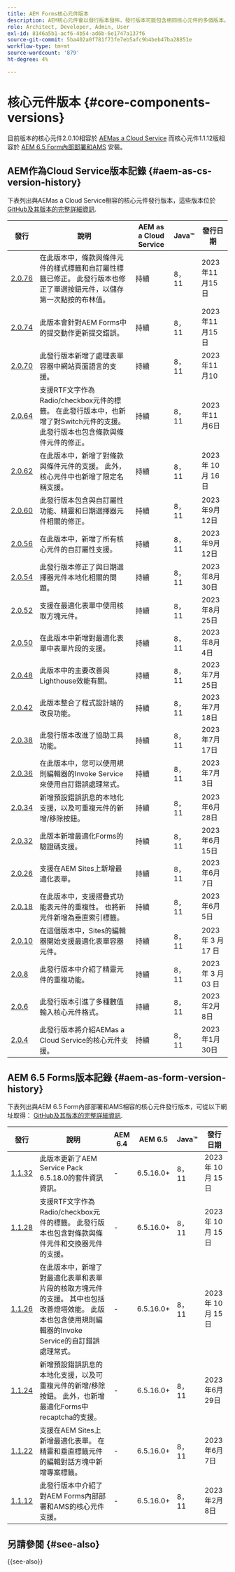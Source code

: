 ```yaml
---
title: AEM Forms核心元件版本
description: AEM核心元件會以發行版本發佈，發行版本可能包含相同核心元件的多個版本。 本檔案說明什麼是發行版本和版本，以及如何瞭解與核心元件和AEM的相容性。
role: Architect, Developer, Admin, User
exl-id: 8146a5b1-acf6-4b54-ad6b-6e1747a137f6
source-git-commit: 5ba402a0f781f73fe7eb5afc9b4beb47ba28851e
workflow-type: tm+mt
source-wordcount: '879'
ht-degree: 4%

---
```


# 核心元件版本 {#core-components-versions}

目前版本的核心元件2.0.10相容於 [AEMas a Cloud Service](https://experienceleague.adobe.com/docs/experience-manager-cloud-service/landing/home.html) 而核心元件1.1.12版相容於 [AEM 6.5 Form內部部署和AMS](https://experienceleague.adobe.com/docs/experience-manager-65/user-guide/home.html) 安裝。

## AEM作為Cloud Service版本記錄 {#aem-as-cs-version-history}

下表列出與AEMas a Cloud Service相容的核心元件發行版本，這些版本位於 [GitHub及其版本的完整詳細資訊](https://github.com/adobe/aem-core-forms-components/releases).

| 發行 | 說明 | AEM as a Cloud Service  | Java™ | 發行日期 |
|---|---|---|---|---|
| [2.0.76](https://github.com/adobe/aem-core-forms-components/releases/tag/core-forms-components-reactor-2.0.76) | 在此版本中，條款與條件元件的樣式標籤和自訂屬性標籤已修正。 此發行版本也修正了單選按鈕元件，以儲存第一次點按的布林值。 | 持續 | 8， 11 | 2023年11月15日 |
| [2.0.74](https://github.com/adobe/aem-core-forms-components/releases/tag/core-forms-components-reactor-2.0.74) | 此版本會針對AEM Forms中的提交動作更新提交錯誤。 | 持續 | 8， 11 | 2023年11月15日 |
| [2.0.70](https://github.com/adobe/aem-core-forms-components/releases/tag/core-forms-components-reactor-2.0.70) | 此發行版本新增了處理表單容器中網站頁面語言的支援。 | 持續 | 8， 11 | 2023年11月10 |
| [2.0.64](https://github.com/adobe/aem-core-forms-components/releases/tag/core-forms-components-reactor-2.0.64) | 支援RTF文字作為Radio/checkbox元件的標籤。 在此發行版本中，也新增了對Switch元件的支援。 此發行版本也包含條款與條件元件的修正。 | 持續 | 8， 11 | 2023年11月6日 |
| [2.0.62](https://github.com/adobe/aem-core-forms-components/releases/tag/core-forms-components-reactor-2.0.62) | 在此版本中，新增了對條款與條件元件的支援。 此外，核心元件中也新增了限定名稱支援。 | 持續 | 8， 11 | 2023 年 10 月 16 日 |
| [2.0.60](https://github.com/adobe/aem-core-forms-components/releases/tag/core-forms-components-reactor-2.0.60) | 此發行版本包含與自訂屬性功能、精靈和日期選擇器元件相關的修正。 | 持續 | 8， 11 | 2023年9月12日 |
| [2.0.56](https://github.com/adobe/aem-core-forms-components/releases/tag/core-forms-components-reactor-2.0.56) | 在此版本中，新增了所有核心元件的自訂屬性支援。 | 持續 | 8， 11 | 2023年9月12日 |
| [2.0.54](https://github.com/adobe/aem-core-forms-components/releases/tag/core-forms-components-reactor-2.0.54) | 此發行版本修正了與日期選擇器元件本地化相關的問題。 | 持續 | 8， 11 | 2023年8月30日 |
| [2.0.52](https://github.com/adobe/aem-core-forms-components/releases/tag/core-forms-components-reactor-2.0.52) | 支援在最適化表單中使用核取方塊元件。 | 持續 | 8， 11 | 2023年8月25日 |
| [2.0.50](https://github.com/adobe/aem-core-forms-components/releases/tag/core-forms-components-reactor-2.0.50) | 在此版本中新增對最適化表單中表單片段的支援。 | 持續 | 8， 11 | 2023年8月4日 |
| [2.0.48](https://github.com/adobe/aem-core-forms-components/releases/tag/core-forms-components-reactor-2.0.48) | 此版本中的主要改善與Lighthouse效能有關。 | 持續 | 8， 11 | 2023年7月25日 |
| [2.0.42](https://github.com/adobe/aem-core-forms-components/releases/tag/core-forms-components-reactor-2.0.42) | 此版本整合了程式設計端的改良功能。 | 持續 | 8， 11 | 2023年7月18日 |
| [2.0.38](https://github.com/adobe/aem-core-forms-components/releases/tag/core-forms-components-reactor-2.0.38) | 此發行版本改進了協助工具功能。 | 持續 | 8， 11 | 2023年7月17日 |
| [2.0.36](https://github.com/adobe/aem-core-forms-components/releases/tag/core-forms-components-reactor-2.0.36) | 在此版本中，您可以使用規則編輯器的Invoke Service來使用自訂錯誤處理常式。 | 持續 | 8， 11 | 2023年7月3日 |
| [2.0.34](https://github.com/adobe/aem-core-forms-components/releases/tag/core-forms-components-reactor-2.0.34) | 新增預設錯誤訊息的本地化支援，以及可重複元件的新增/移除按鈕。 | 持續 | 8， 11 | 2023年6月28日 |
| [2.0.32](https://github.com/adobe/aem-core-forms-components/releases/tag/core-forms-components-reactor-2.0.32) | 此版本新增最適化Forms的驗證碼支援。 | 持續 | 8， 11 | 2023年6月15日 |
| [2.0.26](https://github.com/adobe/aem-core-forms-components/releases/tag/core-forms-components-reactor-2.0.26) | 支援在AEM Sites上新增最適化表單。 | 持續 | 8， 11 | 2023年6月7日 |
| [2.0.18](https://github.com/adobe/aem-core-forms-components/releases/tag/core-forms-components-reactor-2.0.18) | 在此版本中，支援摺疊式功能表元件的重複性。 也將新元件新增為垂直索引標籤。 | 持續 | 8， 11 | 2023年6月5日 |
| [2.0.10](https://github.com/adobe/aem-core-forms-components/releases/tag/core-forms-components-reactor-2.0.10) | 在這個版本中，Sites的編輯器開始支援最適化表單容器元件。 | 持續 | 8， 11 | 2023 年 3 月 17 日 |
| [2.0.8](https://github.com/adobe/aem-core-forms-components/releases/tag/core-forms-components-reactor-2.0.8) | 此發行版本中介紹了精靈元件的重複功能。 | 持續 | 8， 11 | 2023 年 3 月 03 日 |
| [2.0.6](https://github.com/adobe/aem-core-forms-components/releases/tag/core-forms-components-reactor-2.0.6) | 此發行版本引進了多種數值輸入核心元件格式。 | 持續 | 8， 11 | 2023年2月8日 |
| [2.0.4](https://github.com/adobe/aem-core-forms-components/releases/tag/core-forms-components-reactor-2.0.6) | 此發行版本將介紹AEMas a Cloud Service的核心元件支援。 | 持續 | 8， 11 | 2023年1月30日 |

## AEM 6.5 Forms版本記錄 {#aem-as-form-version-history}

下表列出與AEM 6.5 Form內部部署和AMS相容的核心元件發行版本，可從以下網址取得： [GitHub及其版本的完整詳細資訊](https://github.com/adobe/aem-core-forms-components/releases/tag/core-forms-components-reactor-1.1.12).

| 發行 | 說明 | AEM 6.4 | AEM 6.5 | Java™ | 發行日期 |
|---|---|---|---|---|---|
| [1.1.32](https://github.com/adobe/aem-core-forms-components/releases/tag/core-forms-components-reactor-1.1.32) | 此版本更新了AEM Service Pack 6.5.18.0的套件資訊資訊。 | - | 6.5.16.0+ | 8， 11 | 2023 年 10 月 15 日 |
| [1.1.28](https://github.com/adobe/aem-core-forms-components/releases/tag/core-forms-components-reactor-1.1.28) | 支援RTF文字作為Radio/checkbox元件的標籤。 此發行版本也包含對條款與條件元件和交換器元件的支援。 | - | 6.5.16.0+ | 8， 11 | 2023 年 10 月 15 日 |
| [1.1.26](https://github.com/adobe/aem-core-forms-components/releases/tag/core-forms-components-reactor-1.1.26) | 在此版本中，新增了對最適化表單和表單片段的核取方塊元件的支援。 其中也包括改善燈塔效能。 此版本也包含使用規則編輯器的Invoke Service的自訂錯誤處理常式。 | - | 6.5.16.0+ | 8， 11 | 2023 年 10 月 15 日 |
| [1.1.24](https://github.com/adobe/aem-core-forms-components/releases/tag/core-forms-components-reactor-1.1.24) | 新增預設錯誤訊息的本地化支援，以及可重複元件的新增/移除按鈕。 此外，也新增最適化Forms中recaptcha的支援。 | - | 6.5.16.0+ | 8， 11 | 2023年6月29日 |
| [1.1.22](https://github.com/adobe/aem-core-forms-components/releases/tag/core-forms-components-reactor-1.1.22) | 支援在AEM Sites上新增最適化表單。 在精靈和垂直標籤元件的編輯對話方塊中新增專案標籤。 | - | 6.5.16.0+ | 8， 11 | 2023年6月7日 |
| [1.1.12](https://github.com/adobe/aem-core-forms-components/releases/tag/core-forms-components-reactor-1.1.12) | 此發行版本中介紹了對AEM Forms內部部署和AMS的核心元件支援。 | - | 6.5.16.0+ | 8， 11 | 2023年2月8日 |

## 另請參閱 {#see-also}

{{see-also}}